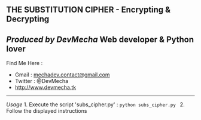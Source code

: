 THE SUBSTITUTION CIPHER - Encrypting & Decrypting
---------------------------------------------------
_Produced by DevMecha_ Web developer & Python lover
----------------------------------------------------
Find Me Here : 
- Gmail : mechadev.contact@gmail.com
- Twitter : @DevMecha
- http://www.devmecha.tk
----------------------------------------------------


_Usage_
    1. Execute the script 'subs_cipher.py' :
    ```
        python subs_cipher.py 
    ```
    2. Follow the displayed instructions

	